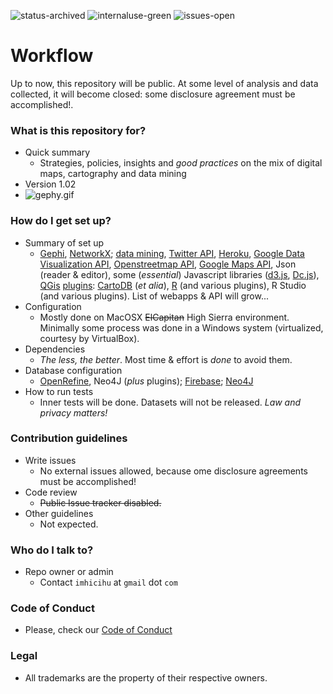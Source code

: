 ![status-archived](https://bitbucket.org/repo/ekyaeEE/images/3278295154-status_archived.png)
![internaluse-green](https://bitbucket.org/repo/ekyaeEE/images/3847436881-internal_use_stable.png)
![issues-open](https://bitbucket.org/repo/ekyaeEE/images/2944199103-issues_open.png)

# Workflow #

Up to now, this repository will be public. At some level of analysis and data collected, it will become closed: some disclosure agreement must be accomplished!.

### What is this repository for? ###

* Quick summary
    * Strategies, policies, insights and _good practices_ on the mix of digital maps, cartography and data mining
* Version 1.02
* ![gephy.gif](https://i.ibb.co/DQFwCrY/Recording-13.gif)

### How do I get set up? ###

* Summary of set up
    * [Gephi](https://gephi.org/), [NetworkX](https://networkx.github.io/); [data mining](https://en.wikipedia.org/wiki/Data_mining), [Twitter API](https://dev.twitter.com/overview/api), [Heroku](https://www.heroku.com/), [Google Data Visualization API](https://developers.google.com/chart/interactive/docs/reference), [Openstreetmap API](http://wiki.openstreetmap.org/wiki/API_v0.7), [Google Maps API](https://developers.google.com/maps/documentation/javascript/tutorial?hl=es-419), Json (reader & editor), some (_essential_) Javascript libraries ([d3.js](https://d3js.org/), [Dc.js](https://github.com/dc-js/dc.js)), [QGis](http://www.qgis.org/en/site/) [plugins](https://plugins.qgis.org/): [CartoDB](https://github.com/gkudos/qgis-cartodb) (_et alia_), [R](https://cran.r-project.org/) (and various plugins), R Studio (and various plugins). List of webapps & API will grow...
* Configuration
    * Mostly done on MacOSX ~~ElCapitan~~ High Sierra environment. Minimally some process was done in a Windows system (virtualized, courtesy by VirtualBox). 
* Dependencies
    * _The less, the better_. Most time & effort is _done_ to avoid them.
* Database configuration
    * [OpenRefine](http://openrefine.org/), Neo4J (_plus_ plugins); [Firebase](https://firebase.google.com/); [Neo4J](https://neo4j.com/)
* How to run tests
    * Inner tests will be done. Datasets will not be released. _Law and privacy matters!_

### Contribution guidelines ###

* Write issues
    * No external issues allowed, because ome disclosure agreements must be accomplished!
* Code review
    * ~~Public Issue tracker disabled.~~
* Other guidelines
    * Not expected.

### Who do I talk to? ###

* Repo owner or admin
     - Contact `imhicihu` at `gmail` dot `com`     

### Code of Conduct

* Please, check our [Code of Conduct](https://bitbucket.org/imhicihu/digital-dy-spora/src/master/code_of_conduct.md)

### Legal ###

* All trademarks are the property of their respective owners.
